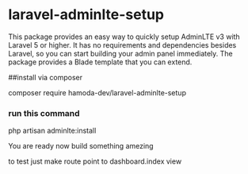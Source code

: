 # laravel-adminlte-setup
This package provides an easy way to quickly setup AdminLTE v3 with Laravel 5 or higher. It has no requirements and dependencies besides Laravel, so you can start building your admin panel immediately. The package provides a Blade template that you can extend.

##install via composer

composer require hamoda-dev/laravel-adminlte-setup

### run this command

php artisan adminlte:install

You are ready now build something amezing

to test just make route point to dashboard.index view
